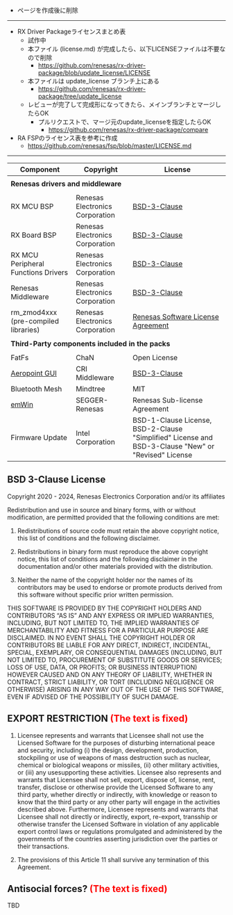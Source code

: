 * ページを作成後に削除
---------------------------------------------------------------------------------------
* RX Driver Packageライセンスまとめ表
  * 試作中
  * 本ファイル (license.md) が完成したら、以下LICENSEファイルは不要なので削除
    * https://github.com/renesas/rx-driver-package/blob/update_license/LICENSE
  * 本ファイルは update_license ブランチ上にある
    * https://github.com/renesas/rx-driver-package/tree/update_license
  * レビューが完了して完成形になってきたら、メインブランチとマージしたらOK
    * プルリクエストで、マージ元のupdate_licenseを指定したらOK
      * https://github.com/renesas/rx-driver-package/compare
* RA FSPのライセンス表を参考に作成
  * https://github.com/renesas/fsp/blob/master/LICENSE.md
---------------------------------------------------------------------------------------
| Component                                             | Copyright                          | License                                                                                     |
|-------------------------------------------------------|------------------------------------|---------------------------------------------------------------------------------------------|
|<tr> <td colspan="3"><strong>Renesas drivers and middleware<strong></td></tr>                                                                                                             |
| RX MCU BSP                                            | Renesas Electronics Corporation    | [BSD-3-Clause](#bsd-3-clause-license)                                                       |
| RX Board BSP                                          | Renesas Electronics Corporation    | [BSD-3-Clause](#bsd-3-clause-license)                                                       |
| RX MCU Peripheral Functions Drivers                   | Renesas Electronics Corporation    | [BSD-3-Clause](#bsd-3-clause-license)                                                       |
| Renesas Middleware                                    | Renesas Electronics Corporation    | [BSD-3-Clause](#bsd-3-clause-license)                                                       |
| rm_zmod4xxx<br>(pre-compiled libraries)               | Renesas Electronics Corporation    | [Renesas Software License Agreement](https://www.renesas.com/us/en/document/oth/disclaimer002)|
|<tr> <td colspan="3"><strong>Third-Party components included in the packs<strong></td></tr>                                                                                               |
| FatFs                                                 | ChaN              | Open License                                                                           |
| [Aeropoint GUI](https://www.cri-mw.co.jp/business/product/embedded/aeropointgui/)      | CRI Middleware              | [BSD-3-Clause](#bsd-3-clause-license)                                                                                         |
| Bluetooth Mesh | Mindtree | MIT                                                                                         |
| [emWin](https://www.segger.com/products/user-interface/emwin/add-ons/emwin-support-renesas-rx-mcu/) | SEGGER-Renesas | Renesas Sub-license Agreement                   |
| Firmware Update                                            | Intel Corporation     | BSD-1-Clause License, BSD-2-Clause "Simplified" License and BSD-3-Clause "New" or "Revised" License                                      |

## BSD 3-Clause License

Copyright 2020 - 2024, Renesas Electronics Corporation and/or its affiliates

Redistribution and use in source and binary forms, with or without
modification, are permitted provided that the following conditions are met:

1. Redistributions of source code must retain the above copyright notice,
this list of conditions and the following disclaimer.

2. Redistributions in binary form must reproduce the above copyright notice,
this list of conditions and the following disclaimer in the documentation and/or
other materials provided with the distribution.

3. Neither the name of the copyright holder nor the names of its contributors
may be used to endorse or promote products derived from this software without
specific prior written permission.

THIS SOFTWARE IS PROVIDED BY THE COPYRIGHT HOLDERS AND CONTRIBUTORS “AS IS”
AND ANY EXPRESS OR IMPLIED WARRANTIES, INCLUDING, BUT NOT LIMITED TO, THE IMPLIED
WARRANTIES OF MERCHANTABILITY AND FITNESS FOR A PARTICULAR PURPOSE ARE DISCLAIMED.
IN NO EVENT SHALL THE COPYRIGHT HOLDER OR CONTRIBUTORS BE LIABLE FOR ANY DIRECT,
INDIRECT, INCIDENTAL, SPECIAL, EXEMPLARY, OR CONSEQUENTIAL DAMAGES (INCLUDING, BUT
NOT LIMITED TO, PROCUREMENT OF SUBSTITUTE GOODS OR SERVICES; LOSS OF USE, DATA,
OR PROFITS; OR BUSINESS INTERRUPTION) HOWEVER CAUSED AND ON ANY THEORY OF LIABILITY,
WHETHER IN CONTRACT, STRICT LIABILITY, OR TORT (INCLUDING NEGLIGENCE OR OTHERWISE)
ARISING IN ANY WAY OUT OF THE USE OF THIS SOFTWARE, EVEN IF ADVISED OF THE POSSIBILITY
OF SUCH DAMAGE.

## EXPORT RESTRICTION <span style="color: red; ">(The text is fixed)</span>
1. Licensee represents and warrants that Licensee shall not use the Licensed
Software for the purposes of disturbing international peace and security,
including (i) the design, development, production, stockpiling or use of
weapons of mass destruction such as nuclear, chemical or biological weapons
or missiles, (ii) other military activities, or (iii) any usesupporting
these activities. Licensee also represents and warrants that Licensee shall
not sell, export, dispose of, license, rent, transfer, disclose or otherwise
provide the Licensed Software to any third party, whether directly or
indirectly, with knowledge or reason to know that the third party or any other
party will engage in the activities described above.
Furthermore, Licensee represents and warrants that Licensee
shall not directly or indirectly, export, re-export, transship or otherwise
transfer the Licensed Software in violation of any applicable export control
laws or regulations promulgated and administered by the governments of
the countries asserting jurisdiction over the parties or their transactions. 

2. The provisions of this Article 11 shall survive any termination of this Agreement.

## Antisocial forces? <span style="color: red; ">(The text is fixed)</span>
TBD